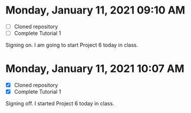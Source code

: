 # Monday, January 11, 2021 09:10 AM
- [ ] Cloned repository
- [ ] Complete Tutorial 1

Signing on. I am going to start Project 6 today in class.

# Monday, January 11, 2021 10:07 AM
- [X] Cloned repository
- [X] Complete Tutorial 1

Signing off. I started Project 6 today in class.

